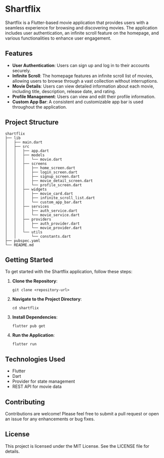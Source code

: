 # Shartflix

Shartflix is a Flutter-based movie application that provides users with a seamless experience for browsing and discovering movies. The application includes user authentication, an infinite scroll feature on the homepage, and various functionalities to enhance user engagement.

## Features

- **User Authentication**: Users can sign up and log in to their accounts securely.
- **Infinite Scroll**: The homepage features an infinite scroll list of movies, allowing users to browse through a vast collection without interruptions.
- **Movie Details**: Users can view detailed information about each movie, including title, description, release date, and rating.
- **Profile Management**: Users can view and edit their profile information.
- **Custom App Bar**: A consistent and customizable app bar is used throughout the application.

## Project Structure

```
shartflix
├── lib
│   ├── main.dart
│   ├── src
│   │   ├── app.dart
│   │   ├── models
│   │   │   └── movie.dart
│   │   ├── screens
│   │   │   ├── home_screen.dart
│   │   │   ├── login_screen.dart
│   │   │   ├── signup_screen.dart
│   │   │   ├── movie_detail_screen.dart
│   │   │   └── profile_screen.dart
│   │   ├── widgets
│   │   │   ├── movie_card.dart
│   │   │   ├── infinite_scroll_list.dart
│   │   │   └── custom_app_bar.dart
│   │   ├── services
│   │   │   ├── auth_service.dart
│   │   │   └── movie_service.dart
│   │   ├── providers
│   │   │   ├── auth_provider.dart
│   │   │   └── movie_provider.dart
│   │   └── utils
│   │       └── constants.dart
├── pubspec.yaml
└── README.md
```

## Getting Started

To get started with the Shartflix application, follow these steps:

1. **Clone the Repository**:
   ```
   git clone <repository-url>
   ```

2. **Navigate to the Project Directory**:
   ```
   cd shartflix
   ```

3. **Install Dependencies**:
   ```
   flutter pub get
   ```

4. **Run the Application**:
   ```
   flutter run
   ```

## Technologies Used

- Flutter
- Dart
- Provider for state management
- REST API for movie data

## Contributing

Contributions are welcome! Please feel free to submit a pull request or open an issue for any enhancements or bug fixes.

## License

This project is licensed under the MIT License. See the LICENSE file for details.